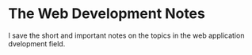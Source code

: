 # The Web Development Notes
 I save the short and important notes on the topics in the web application dvelopment field.
